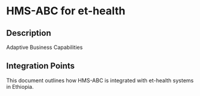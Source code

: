 # HMS-ABC for et-health

## Description

Adaptive Business Capabilities

## Integration Points

This document outlines how HMS-ABC is integrated with et-health systems in Ethiopia.

